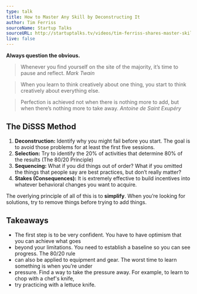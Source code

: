 ```yaml
---
type: talk
title: How to Master Any Skill by Deconstructing It
author: Tim Ferriss
sourceName: Startup Talks
sourceURL: http://startuptalks.tv/videos/tim-ferriss-shares-master-skill-deconstructing-next-web/
live: false
---
```


**Always question the obvious.**

> Whenever you find yourself on the site of the majority, it’s time to pause and reflect.
> <cite>Mark Twain</cite>

> When you learn to think creatively about one thing, you start to think creatively about everything
> else.

> Perfection is achieved not when there is nothing more to add, but when there’s nothing more to
> take away. <cite>Antoine de Saint Exupéry</cite>

## The DiSSS Method

1. **Deconstruction:** Identify why you might fail before you start. The goal is to avoid those
   problems for at least the first five sessions.
2. **Selection:** Try to identify the 20% of activities that determine 80% of the results (The 80/20
   Principle)
3. **Sequencing:**  What if you did things out of order? What if you omitted the things that people
   say are best practices, but don’t really matter?
4. **Stakes (Consequences):** It is extremely effective to build incentives into whatever behavioral
   changes you want to acquire.

The overlying principle of all of this is to **simplify**. When you’re looking for solutions, try to
remove things before trying to add things.

## Takeaways

* The first step is to be very confident. You have to have optimism that you can achieve what goes
* beyond your limitations. You need to establish a baseline so you can see progress. The 80/20 rule
* can also be applied to equipment and gear. The worst time to learn something is when you’re under
* pressure. Find a way to take the pressure away. For example, to learn to chop with a chef's knife,
* try practicing with a lettuce knife.
